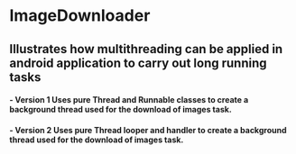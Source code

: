 # ImageDownloader
## Illustrates how multithreading can be applied in android application to carry out long running tasks
#### - Version 1 Uses pure Thread and Runnable classes to create a background thread used for the download of images task.
#### - Version 2 Uses pure Thread looper and handler to create a background thread used for the download of images task.
